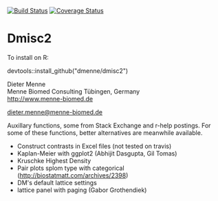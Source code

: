[![Build Status](https://travis-ci.org/dmenne/dmisc2.svg?branch=master)](https://travis-ci.org/dmenne/dmisc2)
[![Coverage Status](https://coveralls.io/repos/dmenne/dmisc2/badge.svg?branch=master&service=github)](https://coveralls.io/github/dmenne/dmisc2?branch=master)


Dmisc2
===========================================

To install on R:

devtools::install_github("dmenne/dmisc2")


Dieter Menne   
Menne Biomed Consulting Tübingen, Germany    
http://www.menne-biomed.de   

dieter.menne@menne-biomed.de 

Auxillary functions, some from Stack Exchange and r-help postings.
For some of these functions, better alternatives are meanwhile available.

* Construct contrasts in Excel files (not tested on travis)
* Kaplan-Meier with ggplot2 (Abhijit Dasgupta, Gil Tomas)
* Kruschke Highest Density
* Pair plots splom type with categorical (http://biostatmatt.com/archives/2398)
* DM's default lattice settings
* lattice panel with paging (Gabor Grothendiek)

